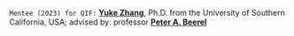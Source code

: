 `Mentee (2023) for QIF:` <a target="_blank" href="https://zyk101177.github.io/"><b>Yuke Zhang</b></a>, 
Ph.D. from the University of Southern California, USA;
advised by: professor <a target="_blank" href="https://sites.usc.edu/eessc/"><b>Peter A. Beerel</b></a>   